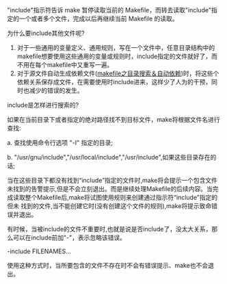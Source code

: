 "include"指示符告诉 make 暂停读取当前的 Makefile，而转去读取"include"指定的一个或者多个文件，完成以后再继续当前 Makefile 的读取。

为什么要include其他文件呢?

1. 对于一些通用的变量定义、通用规则，写在一个文件中，任意目录结构中的makefile想要使用这些通用的变量或规则时，include指定的文件就好了，而不用在每个makefile中又重写一遍。
2. 对于源文件自动生成依赖文件([makefile之目录搜索＆自动依赖](https://www.jianshu.com/p/d35a8291e2f4))时，将这些个依赖关系保存成文件，在需要使用时include进来，这样少了人为的干预，同时也减少的错误的发生。

include是怎样进行搜索的?

如果在当前目录下或者指定的绝对路径找不到目标文件，make将根据文件名进行查找:

a. 查找使用命令行选项 "-I" 指定的目录;

b. "/usr/gnu/include","/usr/local/include","/usr/include",如果这些目录存在的话;

当在这些目录下都没有找到“include”指定的文件时,make将会提示一个包含文件未找到的告警提示,但是不会立刻退出。而是继续处理Makefile的后续内容。当完成读取整个Makefile后,make将试图使用规则来创建通过指示符“include”指定的但未
找到的文件,当不能创建它时(没有创建这个文件的规则),make将提示致命错误并退出。

有时候，当被include的文件不重要时,也就是说是否include了，没太大关系，那么可以在include前加"-"，表示忽略该错误。

-include FILENAMES...

使用这种方式时，当所要包含的文件不存在时不会有错误提示、make也不会退出。